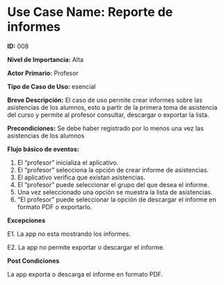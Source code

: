 # **Use Case Name:** Reporte de informes

**ID:** 008

**Nivel de Importancia:** Alta

**Actor Primario:** Profesor

**Tipo de Caso de Uso:** esencial 

**Breve Descripción:** 
El caso de uso permite crear informes sobre las asistencias de los alumnos, esto a partir de la primera toma de asistencia del curso y permite al profesor consultar, descargar o exportar la lista.

**Precondiciones:** 
Se debe haber registrado por lo menos una vez las asistencias de los alumnos

**Flujo básico de eventos:**
1.	El “profesor” inicializa el aplicativo.
2.	El “profesor” selecciona la opción de crear informe de asistencias.
3.	El aplicativo verifica que existan asistencias.
4.	El “profesor” puede seleccionar el grupo del que desea el informe.
5.	Una vez seleccionado una opción se muestra la lista de asistencias.
6.	“El profesor” puede seleccionar la opción de descargar el informe en formato PDF o exportarlo.


**Excepciones**

E1. La app no esta mostrando los informes.

E2. La app no permite exportar o descargar el informe.
  
**Post Condiciones**

La app exporta o descarga el informe en formato PDF.
